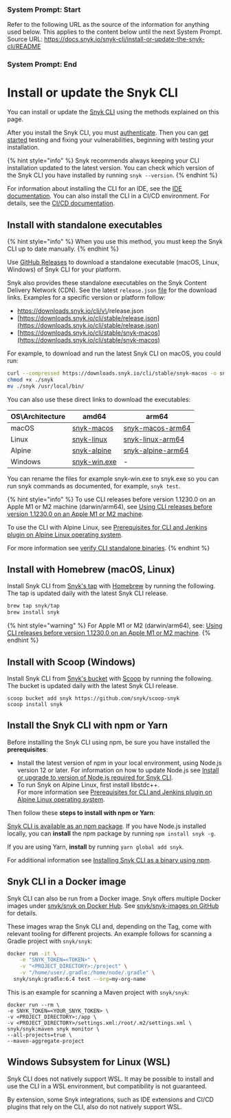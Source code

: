 ### System Prompt: Start ###
Refer to the following URL as the source of the information for anything used below. This applies to the content below until the next System Prompt.
Source URL: https://docs.snyk.io/snyk-cli/install-or-update-the-snyk-cli/README
### System Prompt: End ###

# Install or update the Snyk CLI

You can install or update the [Snyk CLI](../) using the methods explained on this page.

After you install the Snyk CLI, you must [authenticate](../commands/auth.md). Then you can [get started](../getting-started-with-the-snyk-cli.md) testing and fixing your vulnerabilities, beginning with testing your installation.

{% hint style="info" %}
Snyk recommends always keeping your CLI installation updated to the latest version. You can check which version of the Snyk CLI you have installed by running `snyk --version`.
{% endhint %}

For information about installing the CLI for an IDE, see the [IDE documentation](../../scm-ide-and-ci-cd-integrations/snyk-ide-plugins-and-extensions/). You can also install the CLI in a CI/CD environment. For details, see the [CI/CD documentation](../../scm-ide-and-ci-cd-integrations/snyk-ci-cd-integrations/).

## Install with standalone executables

{% hint style="info" %}
When you use this method, you must keep the Snyk CLI up to date manually.
{% endhint %}

Use [GitHub Releases](https://github.com/snyk/snyk/releases) to download a standalone executable (macOS, Linux, Windows) of Snyk CLI for your platform.

Snyk also provides these standalone executables on the Snyk Content Delivery Network (CDN). See the latest `release.json` [file](https://downloads.snyk.io/cli/stable/release.json) for the download links. Examples for a specific version or platform follow:

* https://downloads.snyk.io/cli/v\<Version>/release.json
* [https://downloads.snyk.io/cli/stable/release.json](https://downloads.snyk.io/cli/stable/release.json)
* [https://downloads.snyk.io/cli/stable/snyk-macos](https://downloads.snyk.io/cli/stable/snyk-macos)

For example, to download and run the latest Snyk CLI on macOS, you could run:

```bash
curl --compressed https://downloads.snyk.io/cli/stable/snyk-macos -o snyk
chmod +x ./snyk
mv ./snyk /usr/local/bin/
```

You can also use these direct links to download the executables:

| OS\Architecture | amd64                                                             | arm64                                                                       |
| --------------- | ----------------------------------------------------------------- | --------------------------------------------------------------------------- |
| macOS           | [snyk-macos](https://downloads.snyk.io/cli/stable/snyk-macos)     | [snyk-macos-arm64](https://downloads.snyk.io/cli/stable/snyk-macos-arm64)   |
| Linux           | [snyk-linux](https://downloads.snyk.io/cli/stable/snyk-linux)     | [snyk-linux-arm64](https://downloads.snyk.io/cli/stable/snyk-linux-arm64)   |
| Alpine          | [snyk-alpine](https://downloads.snyk.io/cli/stable/snyk-alpine)   | [snyk-alpine-arm64](https://downloads.snyk.io/cli/stable/snyk-alpine-arm64) |
| Windows         | [snyk-win.exe](https://downloads.snyk.io/cli/stable/snyk-win.exe) | -                                                                           |

You can rename the files for example snyk-win.exe to snyk.exe so you can run snyk commands as documented, for example, `snyk test`.

{% hint style="info" %}
To use CLI releases before version 1.1230.0 on an Apple M1 or M2 machine (darwin/arm64), see [Using CLI releases before version 1.1230.0 on an Apple M1 or M2 machine](using-cli-releases-before-version-1.1230.0-on-an-apple-m1-or-m2-machine.md).

To use the CLI with Alpine Linux, see [Prerequisites for CLI and Jenkins plugin on Alpine Linux operating system](prerequisites-for-cli-and-jenkins-plugin-on-alpine-linux-operating-system.md).

For more information see [verify CLI standalone binaries](verifying-cli-standalone-binaries.md).
{% endhint %}

## Install with Homebrew (macOS, Linux)

Install Snyk CLI from [Snyk's tap](https://github.com/snyk/homebrew-tap) with [Homebrew](https://brew.sh) by running the following. The tap is updated daily with the latest Snyk CLI release.

```bash
brew tap snyk/tap
brew install snyk
```

{% hint style="warning" %}
For Apple M1 or M2 (darwin/arm64), see: [Using CLI releases before version 1.1230.0 on an Apple M1 or M2 machine](using-cli-releases-before-version-1.1230.0-on-an-apple-m1-or-m2-machine.md).
{% endhint %}

## Install with Scoop (Windows)

Install Snyk CLI from [Snyk's bucket](https://github.com/snyk/scoop-snyk) with [Scoop](https://scoop.sh) by running the following. The bucket is updated daily with the latest Snyk CLI release.

```
scoop bucket add snyk https://github.com/snyk/scoop-snyk
scoop install snyk
```

## Install the Snyk CLI with npm or Yarn

Before installing the Snyk CLI using npm, be sure you have installed the **prerequisites**:

* Install the latest version of npm in your local environment, using Node.js version 12 or later. For information on how to update Node.js see [Install or upgrade to version of Node.js required for Snyk CLI](install-or-upgrade-to-version-of-node.js-required-for-snyk-cli.md).
* To run Snyk on Alpine Linux, first install libstdc++.\
  For more information see [Prerequisites for CLI and Jenkins plugin on Alpine Linux operating system](prerequisites-for-cli-and-jenkins-plugin-on-alpine-linux-operating-system.md).

Then follow these **steps to install with npm or Yarn**:

[Snyk CLI is available as an npm package](https://www.npmjs.com/package/snyk). If you have Node.js installed locally, you can **install** the npm package by running `npm install snyk -g`.

If you are using Yarn, **install** by running `yarn global add snyk`.

For additional information see [Installing Snyk CLI as a binary using npm](installing-snyk-cli-as-a-binary-using-npm.md).

## Snyk CLI in a Docker image

Snyk CLI can also be run from a Docker image. Snyk offers multiple Docker images under [snyk/snyk on Docker Hub](https://hub.docker.com/r/snyk/snyk). See [snyk/snyk-images on GitHub](https://github.com/snyk/snyk-images) for details.

These images wrap the Snyk CLI and, depending on the Tag, come with relevant tooling for different projects. An example follows for scanning a Gradle project with `snyk/snyk`:

```bash
docker run -it \
    -e "SNYK_TOKEN=<TOKEN>" \
    -v "<PROJECT_DIRECTORY>:/project" \
    -v "/home/user/.gradle:/home/node/.gradle" \
  snyk/snyk:gradle:6.4 test --org=my-org-name
```

This is an example for scanning a Maven project with `snyk/snyk`:

```
docker run --rm \
-e SNYK_TOKEN=<YOUR_SNYK_TOKEN> \
-v <PROJECT_DIRECTORY>:/app \
-v <PROJECT_DIRECTORY>/settings.xml:/root/.m2/settings.xml \
snyk/snyk:maven snyk monitor \
--all-projects=true \
--maven-aggregate-project
```

## Windows Subsystem for Linux (WSL)

Snyk CLI does not natively support WSL. It may be possible to install and use the CLI in a WSL environment, but compatibility is not guaranteed.

By extension, some Snyk integrations, such as IDE extensions and CI/CD plugins that rely on the CLI, also do not natively support WSL.
